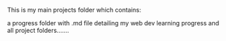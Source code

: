 This is my main projects folder which contains:

a progress folder with .md file detailing my web dev learning progress
and all project folders.......
